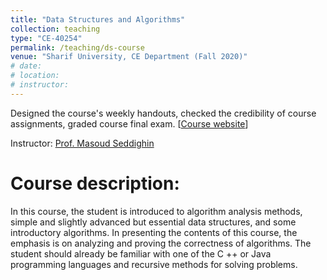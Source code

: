 ```yaml
---
title: "Data Structures and Algorithms"
collection: teaching
type: "CE-40254"
permalink: /teaching/ds-course
venue: "Sharif University, CE Department (Fall 2020)"
# date: 
# location: 
# instructor:
---
```

Designed the course's weekly handouts, checked the credibility of course assignments, graded course final exam. [[Course website](http://ce.sharif.edu/courses/99-00/1/ce254-2/index.php/section/syllabus/file/syllabus)] 


Instructor: [Prof. Masoud Seddighin](https://scholar.google.com/citations?hl=en&user=4hPh0toAAAAJ&view_op=list_works&sortby=pubdate)

Course description:
======
In this course, the student is introduced to algorithm analysis methods, simple and slightly advanced but essential data structures, and some introductory algorithms. In presenting the contents of this course, the emphasis is on analyzing and proving the correctness of algorithms. The student should already be familiar with one of the C ++ or Java programming languages and recursive methods for solving problems.
